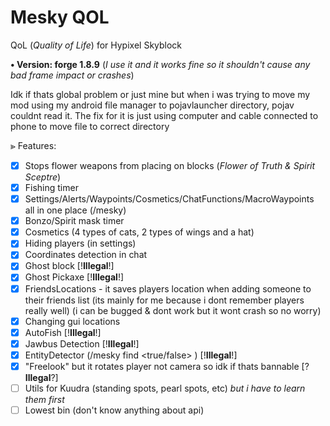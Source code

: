 # Mesky QOL
QoL (*Quality of Life*) for Hypixel Skyblock

**• Version: forge 1.8.9**
(*I use it and it works fine so it shouldn't cause any bad frame impact or crashes*)

Idk if thats global problem or just mine but when i was trying to move my mod using my android file manager to pojavlauncher directory, pojav couldnt read it.
The fix for it is just using computer and cable connected to phone to move file to correct directory

⪢ Features: 
- [x] Stops flower weapons from placing on blocks (*Flower of Truth & Spirit Sceptre*)
- [x] Fishing timer
- [x] Settings/Alerts/Waypoints/Cosmetics/ChatFunctions/MacroWaypoints all in one place (/mesky)
- [x] Bonzo/Spirit mask timer
- [x] Cosmetics (4 types of cats, 2 types of wings and a hat)
- [x] Hiding players (in settings)
- [x] Coordinates detection in chat
- [x] Ghost block [!**Illegal**!]
- [x] Ghost Pickaxe [!**Illegal**!]
- [x] FriendsLocations - it saves players location when adding someone to their friends list (its mainly for me because i dont remember players really well) (i can be bugged & dont work but it wont crash so no worry)
- [x] Changing gui locations
- [x] AutoFish [!**Illegal**!]
- [x] Jawbus Detection [!**Illegal**!]
- [x] EntityDetector (/mesky find <true/false> <name of entity>) [!**Illegal**!]
- [x] "Freelook" but it rotates player not camera so idk if thats bannable [?**Illegal**?]
- [ ] Utils for Kuudra (standing spots, pearl spots, etc) *but i have to learn them first*
- [ ] Lowest bin (don't know anything about api)
